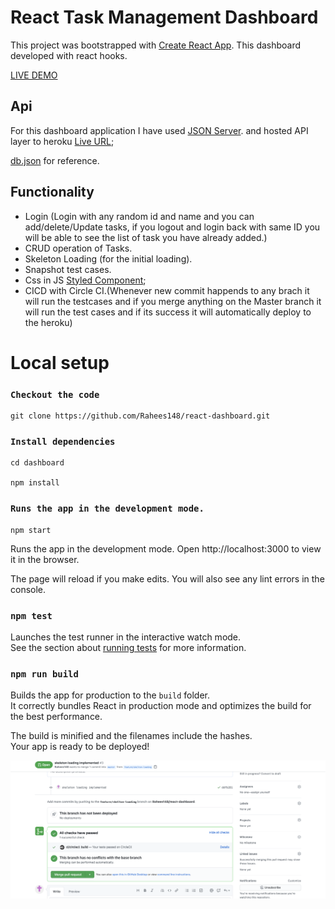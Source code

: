# React Task Management Dashboard

This project was bootstrapped with [Create React App](https://github.com/facebook/create-react-app).
This dashboard developed with react hooks.

[LIVE DEMO](https://react-taskmng.herokuapp.com/)

## Api
For this dashboard application I have used [JSON Server](https://github.com/typicode/json-server). and hosted API layer to heroku [Live URL](https://taskmng-api.herokuapp.com/tasks);

[db.json](https://github.com/Rahees148/todoapi/blob/main/db.json) for reference.

## Functionality

- Login (Login with any random id and name and you can add/delete/Update tasks, if you logout and login back with same ID you will be able to see the list of task you have already added.)
- CRUD operation of Tasks.
- Skeleton Loading (for the initial loading).
- Snapshot test cases.
- Css in JS [Styled Component](https://styled-components.com/);
- CICD with Circle CI.(Whenever new commit happends to any brach it will run the testcases and if you merge anything on the Master branch it will run the test cases and if its success it will automatically deploy to the heroku)


# Local setup

### `Checkout the code`

```
git clone https://github.com/Rahees148/react-dashboard.git
```

### `Install dependencies`

```
cd dashboard

npm install
```
### `Runs the app in the development mode.`

```
npm start
```
Runs the app in the development mode.
Open http://localhost:3000 to view it in the browser.

The page will reload if you make edits.
You will also see any lint errors in the console.

### `npm test`

Launches the test runner in the interactive watch mode.\
See the section about [running tests](https://facebook.github.io/create-react-app/docs/running-tests) for more information.

### `npm run build`

Builds the app for production to the `build` folder.\
It correctly bundles React in production mode and optimizes the build for the best performance.

The build is minified and the filenames include the hashes.\
Your app is ready to be deployed!

![alt text](https://github.com/Rahees148/todoapi/blob/main/Screenshot%202020-11-30%20at%2012.31.43%20AM.png?raw=true)

